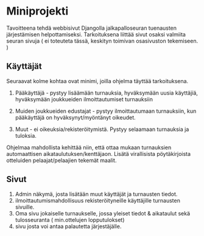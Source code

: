 # Miniprojekti

Tavoitteena tehdä webbisivut Djangolla jalkapalloseuran tuenausten järjestämisen helpottamiseksi. Tarkoituksena liittää sivut osaksi valmiita seuran sivuja ( ei toteuteta tässä, keskityn toimivan osasivuston tekemiseen. )

## Käyttäjät

Seuraavat kolme kohtaa ovat minimi, joilla ohjelma täyttää tarkoituksena.

1. Pääkäyttäjä - pystyy lisäämään turnauksia, hyväksymään uusia käyttäjiä, hyväksymään joukkueiden ilmoittautumiset turnauksiin

2. Muiden joukkueiden edustajat - pystyy ilmoittautumaan turnauksiin, kun pääkäyttäjä on hyväksynyt/myöntänyt oikeudet. 

3. Muut - ei oikeuksia/rekisteröitymistä. Pystyy selaamaan turnauksia ja tuloksia.

Ohjelmaa mahdollista kehittää niin, että ottaa mukaan turnauksien automaattisen aikataulutuksen/kenttäjaon. Lisätä virallisista pöytäkirjoista otteluiden pelaajat/pelaajien tekemät maalit.

## Sivut

1. Admin näkymä, josta lisätään muut käyttäjät ja turnausten tiedot.
2. ilmoittautumismahdollisuus rekisteröityneille käyttäjille turnausten sivuille.
3. Oma sivu jokaiselle turnaukselle, jossa yleiset tiedot & aikataulut sekä tulosseuranta ( min.ottelujen lopputulokset)
4. sivu josta voi antaa palautetta järjestäjälle.



